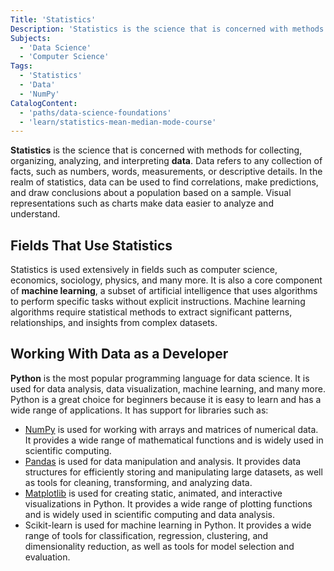 ```yaml
---
Title: 'Statistics'
Description: 'Statistics is the science that is concerned with methods for collecting, organizing, analyzing, and interpreting data.'
Subjects:
  - 'Data Science'
  - 'Computer Science'
Tags:
  - 'Statistics'
  - 'Data'
  - 'NumPy'
CatalogContent:
  - 'paths/data-science-foundations'
  - 'learn/statistics-mean-median-mode-course'
---
```


**Statistics** is the science that is concerned with methods for collecting, organizing, analyzing, and interpreting **data**. Data refers to any collection of facts, such as numbers, words, measurements, or descriptive details. In the realm of statistics, data can be used to find correlations, make predictions, and draw conclusions about a population based on a sample. Visual representations such as charts make data easier to analyze and understand.

## Fields That Use Statistics

Statistics is used extensively in fields such as computer science, economics, sociology, physics, and many more. It is also a core component of **machine learning**, a subset of artificial intelligence that uses algorithms to perform specific tasks without explicit instructions. Machine learning algorithms require statistical methods to extract significant patterns, relationships, and insights from complex datasets.

## Working With Data as a Developer

**Python** is the most popular programming language for data science. It is used for data analysis, data visualization, machine learning, and many more. Python is a great choice for beginners because it is easy to learn and has a wide range of applications. It has support for libraries such as:

- [NumPy](https://www.codecademy.com/resources/docs/numpy) is used for working with arrays and matrices of numerical data. It provides a wide range of mathematical functions and is widely used in scientific computing.
- [Pandas](https://www.codecademy.com/resources/docs/pandas) is used for data manipulation and analysis. It provides data structures for efficiently storing and manipulating large datasets, as well as tools for cleaning, transforming, and analyzing data.
- [Matplotlib](https://www.codecademy.com/resources/docs/matplotlib) is used for creating static, animated, and interactive visualizations in Python. It provides a wide range of plotting functions and is widely used in scientific computing and data analysis.
- Scikit-learn is used for machine learning in Python. It provides a wide range of tools for classification, regression, clustering, and dimensionality reduction, as well as tools for model selection and evaluation.

